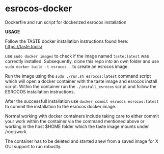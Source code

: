 # esrocos-docker
Dockerfile and run script for dockerized esrocos installation

__USAGE__

Follow the TASTE docker installation instructions found here: https://taste.tools/

use ```sudo docker images``` to check if the image named ```taste:latest``` was correctly installed. Subsequently, clone this repo into an own folder and use ```sudo docker build -t esrocos .``` to create an esrocos image. 

Run the image using the ```sudo ./run.sh esrocos:latest``` command script which will open a docker container with the taste image and esrocos install script. Within the container run the ```./install_esrocos``` script and follow the ESROCOS installation instructions.

After the successfull installation use ```docker commit esrocos esrocos:latest``` to commit the installation to the esrocos docker image.

Normal working with docker containers include taking care to either commit your work within the container via the command mentioned above or working in the host $HOME folder which the taste image mounts under /root/work.

The container has to be deleted and started anew from a saved image for X GUI support to run robustly.
